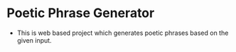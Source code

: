 # Poetic Phrase Generator
- This is web based project which generates poetic phrases based on the given input.
